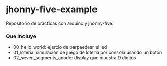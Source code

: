 # jhonny-five-example

Repositorio de practicas con arduino y jhonny-five.

### Que incluye

- 00_hello_world: ejercio de parpaedear el led
- 01_loteria: simulacion de juego de loteria por consola usando un boton
- 02_seven_segments_anode: display que muestra 9 digitos


